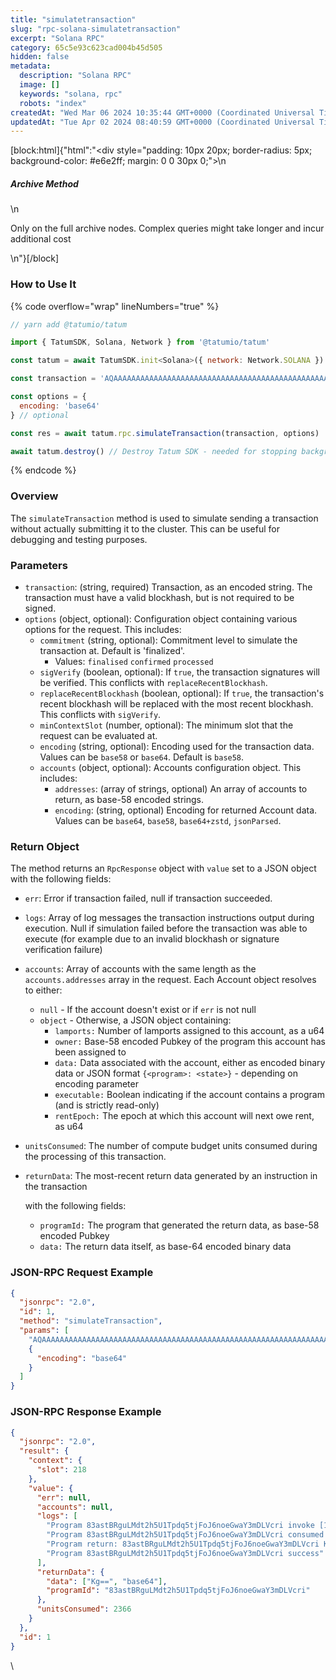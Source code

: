 ```yaml
---
title: "simulatetransaction"
slug: "rpc-solana-simulatetransaction"
excerpt: "Solana RPC"
category: 65c5e93c623cad004b45d505
hidden: false
metadata: 
  description: "Solana RPC"
  image: []
  keywords: "solana, rpc"
  robots: "index"
createdAt: "Wed Mar 06 2024 10:35:44 GMT+0000 (Coordinated Universal Time)"
updatedAt: "Tue Apr 02 2024 08:40:59 GMT+0000 (Coordinated Universal Time)"
---
```

[block:html]{"html":"<div style=\"padding: 10px 20px; border-radius: 5px; background-color: #e6e2ff; margin: 0 0 30px 0;\">\n  <h5>Archive Method</h5>\n  <p>Only on the full archive nodes. Complex queries might take longer and incur additional cost</p>\n</div>"}[/block]


### How to Use It

{% code overflow="wrap" lineNumbers="true" %}
```javascript
// yarn add @tatumio/tatum

import { TatumSDK, Solana, Network } from '@tatumio/tatum'

const tatum = await TatumSDK.init<Solana>({ network: Network.SOLANA })

const transaction = 'AQAAAAAAAAAAAAAAAAAAAAAAAAAAAAAAAAAAAAAAAAAAAAAAAAAAAAAAAAAAAAAAAAAAAAAAAAAAAAAAAAAAAAABAAEDArczbMia1tLmq7zz4DinMNN0pJ1JtLdqIJPUw3YrGCzYAMHBsgN27lcgB6H2WQvFgyZuJYHa46puOQo9yQ8CVQbd9uHXZaGT2cvhRs7reawctIXtX1s3kTqM9YV+/wCp20C7Wj2aiuk5TReAXo+VTVg8QTHjs0UjNMMKCvpzZ+ABAgEBARU='

const options = {
  encoding: 'base64'
} // optional

const res = await tatum.rpc.simulateTransaction(transaction, options)

await tatum.destroy() // Destroy Tatum SDK - needed for stopping background jobs
```
{% endcode %}

### Overview

The `simulateTransaction` method is used to simulate sending a transaction without actually submitting it to the cluster. This can be useful for debugging and testing purposes.

### Parameters

* `transaction`: (string, required) Transaction, as an encoded string. The transaction must have a valid blockhash, but is not required to be signed.
* `options` (object, optional): Configuration object containing various options for the request. This includes:
  * `commitment` (string, optional): Commitment level to simulate the transaction at. Default is 'finalized'.&#x20;
    * Values: `finalised` `confirmed` `processed`
  * `sigVerify` (boolean, optional): If `true`, the transaction signatures will be verified. This conflicts with `replaceRecentBlockhash`.
  * `replaceRecentBlockhash` (boolean, optional): If `true`, the transaction's recent blockhash will be replaced with the most recent blockhash. This conflicts with `sigVerify`.
  * `minContextSlot` (number, optional): The minimum slot that the request can be evaluated at.
  * `encoding` (string, optional): Encoding used for the transaction data. Values can be `base58` or `base64`. Default is `base58`.
  * `accounts` (object, optional): Accounts configuration object. This includes:
    * `addresses`: (array of strings, optional) An array of accounts to return, as base-58 encoded strings.
    * `encoding`: (string, optional) Encoding for returned Account data. Values can be `base64`, `base58`, `base64+zstd`, `jsonParsed`.

### Return Object

The method returns an `RpcResponse` object with `value` set to a JSON object with the following fields:

* `err`: Error if transaction failed, null if transaction succeeded.
* `logs`: Array of log messages the transaction instructions output during execution. Null if simulation failed before the transaction was able to execute (for example due to an invalid blockhash or signature verification failure)
* `accounts`: Array of accounts with the same length as the `accounts.addresses` array in the request. Each Account object resolves to either:
  * `null` - If the account doesn't exist or if `err` is not null
  * `object` - Otherwise, a JSON object containing:
    * `lamports:`  Number of lamports assigned to this account, as a u64
    * `owner:`  Base-58 encoded Pubkey of the program this account has been assigned to
    * `data:`  Data associated with the account, either as encoded binary data or JSON format `{<program>: <state>}` - depending on encoding parameter
    * `executable:` Boolean indicating if the account contains a program (and is strictly read-only)
    * `rentEpoch:` The epoch at which this account will next owe rent, as u64
* `unitsConsumed`: The number of compute budget units consumed during the processing of this transaction.
*   `returnData`: The most-recent return data generated by an instruction in the transaction&#x20;

    with the following fields:

    * `programId:`  The program that generated the return data, as base-58 encoded Pubkey
    * `data:` The return data itself, as base-64 encoded binary data

### JSON-RPC Request Example

```json
{
  "jsonrpc": "2.0",
  "id": 1,
  "method": "simulateTransaction",
  "params": [
    "AQAAAAAAAAAAAAAAAAAAAAAAAAAAAAAAAAAAAAAAAAAAAAAAAAAAAAAAAAAAAAAAAAAAAAAAAAAAAAAAAAAAAAABAAEDArczbMia1tLmq7zz4DinMNN0pJ1JtLdqIJPUw3YrGCzYAMHBsgN27lcgB6H2WQvFgyZuJYHa46puOQo9yQ8CVQbd9uHXZaGT2cvhRs7reawctIXtX1s3kTqM9YV+/wCp20C7Wj2aiuk5TReAXo+VTVg8QTHjs0UjNMMKCvpzZ+ABAgEBARU=",
    {
      "encoding": "base64"
    }
  ]
}

```

### JSON-RPC Response Example

```json
{
  "jsonrpc": "2.0",
  "result": {
    "context": {
      "slot": 218
    },
    "value": {
      "err": null,
      "accounts": null,
      "logs": [
        "Program 83astBRguLMdt2h5U1Tpdq5tjFoJ6noeGwaY3mDLVcri invoke [1]",
        "Program 83astBRguLMdt2h5U1Tpdq5tjFoJ6noeGwaY3mDLVcri consumed 2366 of 1400000 compute units",
        "Program return: 83astBRguLMdt2h5U1Tpdq5tjFoJ6noeGwaY3mDLVcri KgAAAAAAAAA=",
        "Program 83astBRguLMdt2h5U1Tpdq5tjFoJ6noeGwaY3mDLVcri success"
      ],
      "returnData": {
        "data": ["Kg==", "base64"],
        "programId": "83astBRguLMdt2h5U1Tpdq5tjFoJ6noeGwaY3mDLVcri"
      },
      "unitsConsumed": 2366
    }
  },
  "id": 1
}
```

\
